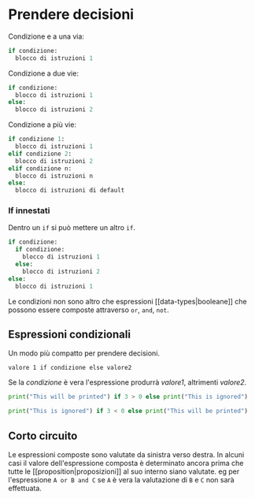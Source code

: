 # Prendere decisioni

Condizione e a una via:

```python
if condizione:
  blocco di istruzioni 1
```

Condizione a due vie:

```python
if condizione:
  blocco di istruzioni 1
else: 
  blocco di istruzioni 2
```

Condizione a più vie:

```python
if condizione 1:
  blocco di istruzioni 1
elif condizione 2: 
  blocco di istruzioni 2
elif condizione n: 
  blocco di istruzioni n
else:
  blocco di istruzioni di default
```


### If innestati

Dentro un `if` si può mettere un altro `if`.

```python
if condizione:
  if condizione:
    blocco di istruzioni 1
  else: 
    blocco di istruzioni 2
else: 
  blocco di istruzioni 1
```

Le condizioni non sono altro che espressioni [[data-types|booleane]] che possono essere composte attraverso `or`, `and`, `not`.

## Espressioni condizionali

Un modo più compatto per prendere decisioni.

``valore 1 if condizione else valore2``

Se la *condizione* è vera l'espressione produrrà *valore1*, altrimenti *valore2*.

```python
print("This will be printed") if 3 > 0 else print("This is ignored")

print("This is ignored") if 3 < 0 else print("This will be printed")
```

## Corto circuito

Le espressioni composte sono valutate da sinistra verso destra. In alcuni casi il valore dell'espressione composta è determinato ancora prima che tutte le [[proposition|proposizioni]] al suo interno siano valutate. eg per l'espressione `A or B and C` se `A` è vera la valutazione di `B` e `C` non sarà effettuata.